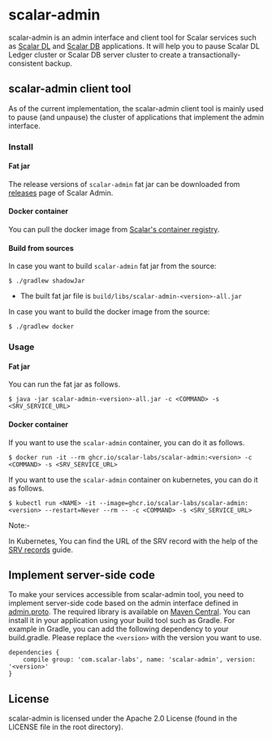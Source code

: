 # scalar-admin

scalar-admin is an admin interface and client tool for Scalar services such as [Scalar DL](https://github.com/scalar-labs/scalardl) and [Scalar DB](https://github.com/scalar-labs/scalardb) applications. 
It will help you to pause Scalar DL Ledger cluster or Scalar DB server cluster to create a transactionally-consistent backup.

## scalar-admin client tool

As of the current implementation, the scalar-admin client tool is mainly used to pause (and unpause) the cluster of applications that implement the admin interface.

### Install

#### Fat jar

The release versions of `scalar-admin` fat jar can be downloaded from [releases](https://github.com/scalar-labs/scalar-admin/releases) page of Scalar Admin.

#### Docker container

You can pull the docker image from [Scalar's container registry](https://github.com/orgs/scalar-labs/packages/container/package/scalar-admin).

#### Build from sources

In case you want to build `scalar-admin` fat jar from the source:

```console
$ ./gradlew shadowJar
```

* The built fat jar file is `build/libs/scalar-admin-<version>-all.jar`

In case you want to build the docker image from the source:

```console
$ ./gradlew docker
```

### Usage

#### Fat jar

You can run the fat jar as follows.

```console
$ java -jar scalar-admin-<version>-all.jar -c <COMMAND> -s <SRV_SERVICE_URL>
```

#### Docker container

If you want to use the `scalar-admin` container, you can do it as follows.

```console
$ docker run -it --rm ghcr.io/scalar-labs/scalar-admin:<version> -c <COMMAND> -s <SRV_SERVICE_URL>
```

If you want to use the `scalar-admin` container on kubernetes, you can do it as follows.

```console
$ kubectl run <NAME> -it --image=ghcr.io/scalar-labs/scalar-admin:<version> --restart=Never --rm -- -c <COMMAND> -s <SRV_SERVICE_URL>
```

Note:-

In Kubernetes, You can find the URL of the SRV record with the help of the [SRV records](https://kubernetes.io/docs/concepts/services-networking/dns-pod-service/#srv-records) guide.

## Implement server-side code

To make your services accessible from scalar-admin tool, you need to implement server-side code based on the admin interface defined in [admin.proto](src/main/proto/scalar/protobuf/admin.proto).
The required library is available on [Maven Central](https://search.maven.org/search?q=a:scalar-admin). You can install it in your application using your build tool such as Gradle. For example in Gradle, you can add the following dependency to your build.gradle. Please replace the `<version>` with the version you want to use.

```
dependencies {
    compile group: 'com.scalar-labs', name: 'scalar-admin', version: '<version>'
}
```

## License
scalar-admin is licensed under the Apache 2.0 License (found in the LICENSE file in the root directory).
